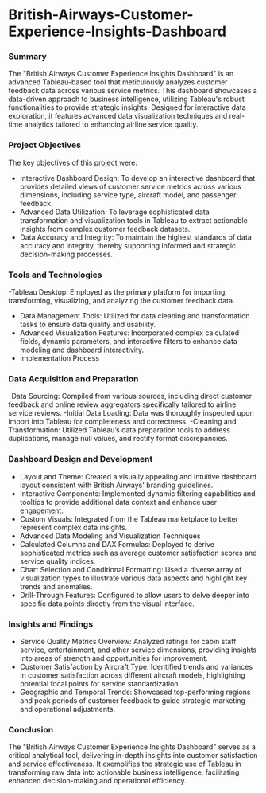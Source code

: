 # British-Airways-Customer-Experience-Insights-Dashboard

### Summary
The "British Airways Customer Experience Insights Dashboard" is an advanced Tableau-based tool that meticulously analyzes customer feedback data across various service metrics. This dashboard showcases a data-driven approach to business intelligence, utilizing Tableau's robust functionalities to provide strategic insights. Designed for interactive data exploration, it features advanced data visualization techniques and real-time analytics tailored to enhancing airline service quality.

### Project Objectives
The key objectives of this project were:

- Interactive Dashboard Design: To develop an interactive dashboard that provides detailed views of customer service metrics across various dimensions, including service type, aircraft model, and passenger feedback.
- Advanced Data Utilization: To leverage sophisticated data transformation and visualization tools in Tableau to extract actionable insights from complex customer feedback datasets.
- Data Accuracy and Integrity: To maintain the highest standards of data accuracy and integrity, thereby supporting informed and strategic decision-making processes.

### Tools and Technologies
-Tableau Desktop: Employed as the primary platform for importing, transforming, visualizing, and analyzing the customer feedback data.
- Data Management Tools: Utilized for data cleaning and transformation tasks to ensure data quality and usability.
- Advanced Visualization Features: Incorporated complex calculated fields, dynamic parameters, and interactive filters to enhance data modeling and dashboard interactivity.
- Implementation Process

### Data Acquisition and Preparation
-Data Sourcing: Compiled from various sources, including direct customer feedback and online review aggregators specifically tailored to airline service reviews.
-Initial Data Loading: Data was thoroughly inspected upon import into Tableau for completeness and correctness.
-Cleaning and Transformation: Utilized Tableau’s data preparation tools to address duplications, manage null values, and rectify format discrepancies.

### Dashboard Design and Development
- Layout and Theme: Created a visually appealing and intuitive dashboard layout consistent with British Airways' branding guidelines.
- Interactive Components: Implemented dynamic filtering capabilities and tooltips to provide additional data context and enhance user engagement.
- Custom Visuals: Integrated from the Tableau marketplace to better represent complex data insights.
- Advanced Data Modeling and Visualization Techniques
- Calculated Columns and DAX Formulas: Deployed to derive sophisticated metrics such as average customer satisfaction scores and service quality indices.
- Chart Selection and Conditional Formatting: Used a diverse array of visualization types to illustrate various data aspects and highlight key trends and anomalies.
- Drill-Through Features: Configured to allow users to delve deeper into specific data points directly from the visual interface.

### Insights and Findings
- Service Quality Metrics Overview: Analyzed ratings for cabin staff service, entertainment, and other service dimensions, providing insights into areas of strength and opportunities for improvement.
- Customer Satisfaction by Aircraft Type: Identified trends and variances in customer satisfaction across different aircraft models, highlighting potential focal points for service standardization.
- Geographic and Temporal Trends: Showcased top-performing regions and peak periods of customer feedback to guide strategic marketing and operational adjustments.

### Conclusion
The "British Airways Customer Experience Insights Dashboard" serves as a critical analytical tool, delivering in-depth insights into customer satisfaction and service effectiveness. It exemplifies the strategic use of Tableau in transforming raw data into actionable business intelligence, facilitating enhanced decision-making and operational efficiency.
